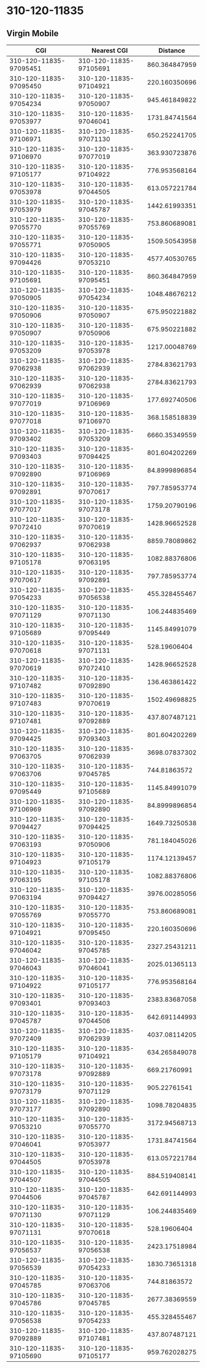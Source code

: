 # 310-120-11835
## Virgin Mobile


| CGI | Nearest CGI | Distance |
|-----|-------------|----------|
| 310-120-11835-97095451 | 310-120-11835-97105691 | 860.364847959 |
| 310-120-11835-97095450 | 310-120-11835-97104921 | 220.160350696 |
| 310-120-11835-97054234 | 310-120-11835-97050907 | 945.461849822 |
| 310-120-11835-97053977 | 310-120-11835-97046041 | 1731.84741564 |
| 310-120-11835-97106971 | 310-120-11835-97071130 | 650.252241705 |
| 310-120-11835-97106970 | 310-120-11835-97077019 | 363.930723876 |
| 310-120-11835-97105177 | 310-120-11835-97104922 | 776.953568164 |
| 310-120-11835-97053978 | 310-120-11835-97044505 | 613.057221784 |
| 310-120-11835-97053979 | 310-120-11835-97045787 | 1442.61993351 |
| 310-120-11835-97055770 | 310-120-11835-97055769 | 753.860689081 |
| 310-120-11835-97055771 | 310-120-11835-97050905 | 1509.50543958 |
| 310-120-11835-97094426 | 310-120-11835-97053210 | 4577.40530765 |
| 310-120-11835-97105691 | 310-120-11835-97095451 | 860.364847959 |
| 310-120-11835-97050905 | 310-120-11835-97054234 | 1048.48676212 |
| 310-120-11835-97050906 | 310-120-11835-97050907 | 675.950221882 |
| 310-120-11835-97050907 | 310-120-11835-97050906 | 675.950221882 |
| 310-120-11835-97053209 | 310-120-11835-97053978 | 1217.00048769 |
| 310-120-11835-97062938 | 310-120-11835-97062939 | 2784.83621793 |
| 310-120-11835-97062939 | 310-120-11835-97062938 | 2784.83621793 |
| 310-120-11835-97077019 | 310-120-11835-97106969 | 177.692740506 |
| 310-120-11835-97077018 | 310-120-11835-97106970 | 368.158518839 |
| 310-120-11835-97093402 | 310-120-11835-97053209 | 6660.35349559 |
| 310-120-11835-97093403 | 310-120-11835-97094425 | 801.604202269 |
| 310-120-11835-97092890 | 310-120-11835-97106969 | 84.8999896854 |
| 310-120-11835-97092891 | 310-120-11835-97070617 | 797.785953774 |
| 310-120-11835-97077017 | 310-120-11835-97073178 | 1759.20790196 |
| 310-120-11835-97072410 | 310-120-11835-97070619 | 1428.96652528 |
| 310-120-11835-97062937 | 310-120-11835-97062938 | 8859.78089862 |
| 310-120-11835-97105178 | 310-120-11835-97063195 | 1082.88376806 |
| 310-120-11835-97070617 | 310-120-11835-97092891 | 797.785953774 |
| 310-120-11835-97054233 | 310-120-11835-97056538 | 455.328455467 |
| 310-120-11835-97071129 | 310-120-11835-97071130 | 106.244835469 |
| 310-120-11835-97105689 | 310-120-11835-97095449 | 1145.84991079 |
| 310-120-11835-97070618 | 310-120-11835-97071131 | 528.19606404 |
| 310-120-11835-97070619 | 310-120-11835-97072410 | 1428.96652528 |
| 310-120-11835-97107482 | 310-120-11835-97092890 | 136.463861422 |
| 310-120-11835-97107483 | 310-120-11835-97070619 | 1502.49698825 |
| 310-120-11835-97107481 | 310-120-11835-97092889 | 437.807487121 |
| 310-120-11835-97094425 | 310-120-11835-97093403 | 801.604202269 |
| 310-120-11835-97063705 | 310-120-11835-97062939 | 3698.07837302 |
| 310-120-11835-97063706 | 310-120-11835-97045785 | 744.81863572 |
| 310-120-11835-97095449 | 310-120-11835-97105689 | 1145.84991079 |
| 310-120-11835-97106969 | 310-120-11835-97092890 | 84.8999896854 |
| 310-120-11835-97094427 | 310-120-11835-97094425 | 1649.73250538 |
| 310-120-11835-97063193 | 310-120-11835-97050906 | 781.184045026 |
| 310-120-11835-97104923 | 310-120-11835-97105179 | 1174.12139457 |
| 310-120-11835-97063195 | 310-120-11835-97105178 | 1082.88376806 |
| 310-120-11835-97063194 | 310-120-11835-97094427 | 3976.00285056 |
| 310-120-11835-97055769 | 310-120-11835-97055770 | 753.860689081 |
| 310-120-11835-97104921 | 310-120-11835-97095450 | 220.160350696 |
| 310-120-11835-97046042 | 310-120-11835-97045785 | 2327.25431211 |
| 310-120-11835-97046043 | 310-120-11835-97046041 | 2025.01365113 |
| 310-120-11835-97104922 | 310-120-11835-97105177 | 776.953568164 |
| 310-120-11835-97093401 | 310-120-11835-97093403 | 2383.83687058 |
| 310-120-11835-97045787 | 310-120-11835-97044506 | 642.691144993 |
| 310-120-11835-97072409 | 310-120-11835-97062939 | 4037.08114205 |
| 310-120-11835-97105179 | 310-120-11835-97104921 | 634.265849078 |
| 310-120-11835-97073178 | 310-120-11835-97092889 | 669.21760991 |
| 310-120-11835-97073179 | 310-120-11835-97071129 | 905.22761541 |
| 310-120-11835-97073177 | 310-120-11835-97092890 | 1098.78204835 |
| 310-120-11835-97053210 | 310-120-11835-97055770 | 3172.94568713 |
| 310-120-11835-97046041 | 310-120-11835-97053977 | 1731.84741564 |
| 310-120-11835-97044505 | 310-120-11835-97053978 | 613.057221784 |
| 310-120-11835-97044507 | 310-120-11835-97044505 | 884.519408141 |
| 310-120-11835-97044506 | 310-120-11835-97045787 | 642.691144993 |
| 310-120-11835-97071130 | 310-120-11835-97071129 | 106.244835469 |
| 310-120-11835-97071131 | 310-120-11835-97070618 | 528.19606404 |
| 310-120-11835-97056537 | 310-120-11835-97056538 | 2423.17518984 |
| 310-120-11835-97056539 | 310-120-11835-97054233 | 1830.73651318 |
| 310-120-11835-97045785 | 310-120-11835-97063706 | 744.81863572 |
| 310-120-11835-97045786 | 310-120-11835-97045785 | 2677.38369559 |
| 310-120-11835-97056538 | 310-120-11835-97054233 | 455.328455467 |
| 310-120-11835-97092889 | 310-120-11835-97107481 | 437.807487121 |
| 310-120-11835-97105690 | 310-120-11835-97105177 | 959.762028275 |
